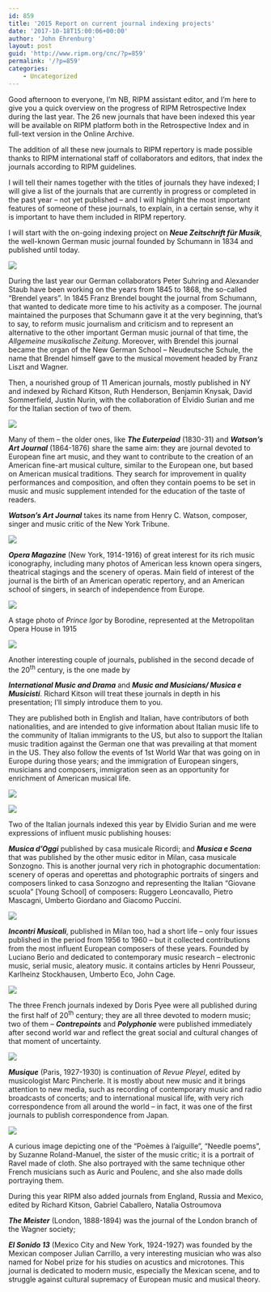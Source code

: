 ```yaml
---
id: 859
title: '2015 Report on current journal indexing projects'
date: '2017-10-18T15:00:06+00:00'
author: 'John Ehrenburg'
layout: post
guid: 'http://www.ripm.org/cnc/?p=859'
permalink: '/?p=859'
categories:
    - Uncategorized
---
```


Good afternoon to everyone, I’m NB, RIPM assistant editor, and I’m here to give you a quick overview on the progress of RIPM Retrospective Index during the last year. The 26 new journals that have been indexed this year will be available on RIPM platform both in the Retrospective Index and in full-text version in the Online Archive.

The addition of all these new journals to RIPM repertory is made possible thanks to RIPM international staff of collaborators and editors, that index the journals according to RIPM guidelines.

I will tell their names together with the titles of journals they have indexed; I will give a list of the journals that are currently in progress or completed in the past year – not yet published – and I will highlight the most important features of someone of these journals, to explain, in a certain sense, why it is important to have them included in RIPM repertory.

I will start with the on-going indexing project on  ***Neue Zeitschrift für Musik***, the well-known German music journal founded by Schumann in 1834 and published until today.

![](http://www.ripm.org/cnc/wp-content/uploads/2017/10/1-IAML-2015.jpg)

During the last year our German collaborators Peter Suhring and Alexander Staub have been working on the years from 1845 to 1868, the so-called “Brendel years”. In 1845 Franz Brendel bought the journal from Schumann, that wanted to dedicate more time to his activity as a composer. The journal maintained the purposes that Schumann gave it at the very beginning, that’s to say, to reform music journalism and criticism and to represent an alternative to the other important German music journal of that time, the *Allgemeine musikalische Zeitung*. Moreover, with Brendel this journal became the organ of the New German School – Neudeutsche Schule, the name that Brendel himself gave to the musical movement headed by Franz Liszt and Wagner.

Then, a nourished group of 11 American journals, mostly published in NY and indexed by Richard Kitson, Ruth Henderson, Benjamin Knysak, David Sommerfield, Justin Nurin, with the collaboration of Elvidio Surian and me for the Italian section of two of them.

![](http://www.ripm.org/cnc/wp-content/uploads/2017/10/2-IAML-2015.jpg)

Many of them – the older ones, like ***The Euterpeiad*** (1830-31) and ***Watson’s Art Journal*** (1864-1876) share the same aim: they are journal devoted to European fine art music, and they want to contribute to the creation of an American fine-art musical culture, similar to the European one, but based on American musical traditions. They search for improvement in quality performances and composition, and often they contain poems to be set in music and music supplement intended for the education of the taste of readers.

***Watson’s Art Journal*** takes its name from Henry C. Watson, composer, singer and music critic of the New York Tribune.

![](http://www.ripm.org/cnc/wp-content/uploads/2017/10/3-IAML-2015.jpg)

***Opera Magazine*** (New York, 1914-1916) of great interest for its rich music iconography, including many photos of American less known opera singers, theatrical stagings and the scenery of operas. Main field of interest of the journal is the birth of an American operatic repertory, and an American school of singers, in search of independence from Europe.

![](http://www.ripm.org/cnc/wp-content/uploads/2017/10/4-IAML-2015.jpg)

A stage photo of *Prince Igor* by Borodine, represented at the Metropolitan Opera House in 1915

![](http://www.ripm.org/cnc/wp-content/uploads/2017/10/5-IAML-2015.jpg)

Another interesting couple of journals, published in the second decade of the 20<sup>th</sup> century, is the one made by

***International Music and Drama*** and ***Music and Musicians/ Musica e Musicisti***. Richard Kitson will treat these journals in depth in his presentation; I’ll simply introduce them to you.

They are published both in English and Italian, have contributors of both nationalities, and are intended to give information about Italian music life to the community of Italian immigrants to the US, but also to support the Italian music tradition against the German one that was prevailing at that moment in the US. They also follow the events of 1st World War that was going on in Europe during those years; and the immigration of European singers, musicians and composers, immigration seen as an opportunity for enrichment of American musical life.

![](http://www.ripm.org/cnc/wp-content/uploads/2017/10/6-IAML-2015.jpg)

![](http://www.ripm.org/cnc/wp-content/uploads/2017/10/7-IAML-2015.jpg)

Two of the Italian journals indexed this year by Elvidio Surian and me were expressions of influent music publishing houses:

***Musica d’Oggi*** published by casa musicale Ricordi; and ***Musica e Scena*** that was published by the other music editor in Milan, casa musicale Sonzogno. This is another journal very rich in photographic documentation: scenery of operas and operettas and photographic portraits of singers and composers linked to casa Sonzogno and representing the Italian “Giovane scuola” \[Young School\] of composers: Ruggero Leoncavallo, Pietro Mascagni, Umberto Giordano and Giacomo Puccini.

![](http://www.ripm.org/cnc/wp-content/uploads/2017/10/8-IAML-2015.jpg)

***Incontri Musicali***, published in Milan too, had a short life – only four issues published in the period from 1956 to 1960 – but it collected contributions from the most influent European composers of these years. Founded by Luciano Berio and dedicated to contemporary music research – electronic music, serial music, aleatory music. it contains articles by Henri Pousseur, Karlheinz Stockhausen, Umberto Eco, John Cage.

![](http://www.ripm.org/cnc/wp-content/uploads/2017/10/9-IAML-2015.jpg)

The three French journals indexed by Doris Pyee were all published during the first half of 20<sup>th</sup> century; they are all three devoted to modern music; two of them – ***Contrepoints*** and ***Polyphonie*** were published immediately after second world war and reflect the great social and cultural changes of that moment of uncertainty.

![](http://www.ripm.org/cnc/wp-content/uploads/2017/10/10-IAML-2015.jpg)

***Musique*** (Paris, 1927-1930) is continuation of *Revue Pleyel*, edited by musicologist Marc Pincherle. It is mostly about new music and it brings attention to new media, such as recording of contemporary music and radio broadcasts of concerts; and to international musical life, with very rich correspondence from all around the world – in fact, it was one of the first journals to publish correspondence from Japan.

![](http://www.ripm.org/cnc/wp-content/uploads/2017/10/11-IAML-2015.jpg)

A curious image depicting one of the “Poèmes à l’aiguille”, “Needle poems”, by Suzanne Roland-Manuel, the sister of the music critic; it is a portrait of Ravel made of cloth. She also portrayed with the same technique other French musicians such as Auric and Poulenc, and she also made dolls portraying them.

During this year RIPM also added journals from England, Russia and Mexico, edited by Richard Kitson, Gabriel Caballero, Natalia Ostroumova

***The Meister*** (London, 1888-1894) was the journal of the London branch of the Wagner society;

***El Sonido 13*** (Mexico City and New York, 1924-1927) was founded by the Mexican composer Julian Carrillo, a very interesting musician who was also named for Nobel prize for his studies on acustics and microtones. This journal is dedicated to modern music, especially the Mexican scene, and to struggle against cultural supremacy of European music and musical theory.